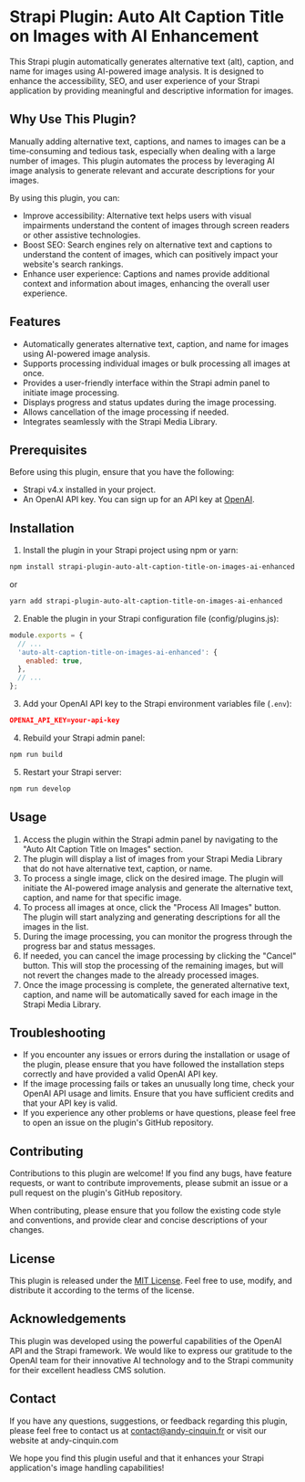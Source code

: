 # Strapi Plugin: Auto Alt Caption Title on Images with AI Enhancement

This Strapi plugin automatically generates alternative text (alt), caption, and name for images using AI-powered image analysis. It is designed to enhance the accessibility, SEO, and user experience of your Strapi application by providing meaningful and descriptive information for images.

## Why Use This Plugin?

Manually adding alternative text, captions, and names to images can be a time-consuming and tedious task, especially when dealing with a large number of images. This plugin automates the process by leveraging AI image analysis to generate relevant and accurate descriptions for your images.

By using this plugin, you can:

-   Improve accessibility: Alternative text helps users with visual impairments understand the content of images through screen readers or other assistive technologies.
-   Boost SEO: Search engines rely on alternative text and captions to understand the content of images, which can positively impact your website's search rankings.
-   Enhance user experience: Captions and names provide additional context and information about images, enhancing the overall user experience.

## Features

-   Automatically generates alternative text, caption, and name for images using AI-powered image analysis.
-   Supports processing individual images or bulk processing all images at once.
-   Provides a user-friendly interface within the Strapi admin panel to initiate image processing.
-   Displays progress and status updates during the image processing.
-   Allows cancellation of the image processing if needed.
-   Integrates seamlessly with the Strapi Media Library.

## Prerequisites

Before using this plugin, ensure that you have the following:

-   Strapi v4.x installed in your project.
-   An OpenAI API key. You can sign up for an API key at [OpenAI](https://platform.openai.com/signup).

## Installation

1.  Install the plugin in your Strapi project using npm or yarn:
```bash
npm install strapi-plugin-auto-alt-caption-title-on-images-ai-enhanced 
```
or
```bash
yarn add strapi-plugin-auto-alt-caption-title-on-images-ai-enhanced
```
2. Enable the plugin in your Strapi configuration file (config/plugins.js):
```javascript
module.exports = {
  // ...
  'auto-alt-caption-title-on-images-ai-enhanced': {
    enabled: true,
  },
  // ...
};
```
3. Add your OpenAI API key to the Strapi environment variables file (`.env`):
```json
OPENAI_API_KEY=your-api-key
```
4. Rebuild your Strapi admin panel:
```bash
npm run build
```
5. Restart your Strapi server:
```bash
npm run develop
```

## Usage

1.  Access the plugin within the Strapi admin panel by navigating to the "Auto Alt Caption Title on Images" section.
2.  The plugin will display a list of images from your Strapi Media Library that do not have alternative text, caption, or name.
3.  To process a single image, click on the desired image. The plugin will initiate the AI-powered image analysis and generate the alternative text, caption, and name for that specific image.
4.  To process all images at once, click the "Process All Images" button. The plugin will start analyzing and generating descriptions for all the images in the list.
5.  During the image processing, you can monitor the progress through the progress bar and status messages.
6.  If needed, you can cancel the image processing by clicking the "Cancel" button. This will stop the processing of the remaining images, but will not revert the changes made to the already processed images.
7.  Once the image processing is complete, the generated alternative text, caption, and name will be automatically saved for each image in the Strapi Media Library.

## Troubleshooting

-   If you encounter any issues or errors during the installation or usage of the plugin, please ensure that you have followed the installation steps correctly and have provided a valid OpenAI API key.
-   If the image processing fails or takes an unusually long time, check your OpenAI API usage and limits. Ensure that you have sufficient credits and that your API key is valid.
-   If you experience any other problems or have questions, please feel free to open an issue on the plugin's GitHub repository.

## Contributing

Contributions to this plugin are welcome! If you find any bugs, have feature requests, or want to contribute improvements, please submit an issue or a pull request on the plugin's GitHub repository.

When contributing, please ensure that you follow the existing code style and conventions, and provide clear and concise descriptions of your changes.

## License

This plugin is released under the [MIT License](https://opensource.org/licenses/MIT). Feel free to use, modify, and distribute it according to the terms of the license.

## Acknowledgements

This plugin was developed using the powerful capabilities of the OpenAI API and the Strapi framework. We would like to express our gratitude to the OpenAI team for their innovative AI technology and to the Strapi community for their excellent headless CMS solution.

## Contact

If you have any questions, suggestions, or feedback regarding this plugin, please feel free to contact us at contact@andy-cinquin.fr or visit our website at andy-cinquin.com

We hope you find this plugin useful and that it enhances your Strapi application's image handling capabilities!
